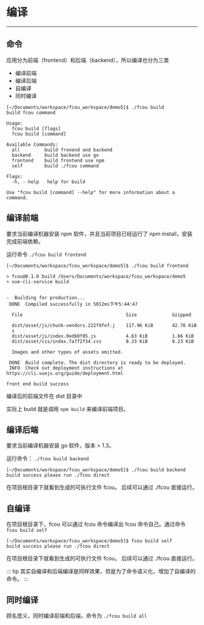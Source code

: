 # 编译

---

## 命令

应用分为前端（frontend）和后端（backend），所以编译也分为三类
- 编译前端 
- 编译后端 
- 自编译
- 同时编译

```
[~/Documents/workspace/fcou_workspace/demo5]$ ./fcou build
build fcou command

Usage:
  fcou build [flags]
  fcou build [command]

Available Commands:
  all         build fronend and backend
  backend     build backend use go
  frontend    build frontend use npm
  self        build ./fcou command

Flags:
  -h, --help   help for build

Use "fcou build [command] --help" for more information about a command.
```

## 编译前端

要求当前编译机器安装 npm 软件，并且当前项目已经运行了 npm install，安装完成前端依赖。

运行命令 `./fcou build frontend`

```
[~/Documents/workspace/fcou_workspace/demo5]$ ./fcou build frontend

> fcou@0.1.0 build /Users/Documents/workspace/fcou_workspace/demo5
> vue-cli-service build


-  Building for production...
 DONE  Compiled successfully in 5012ms下午5:44:47

  File                                      Size             Gzipped

  dist/asset/js/chunk-vendors.222f9fef.j    117.96 KiB       42.76 KiB
  s
  dist/asset/js/index.0ed60f05.js           4.63 KiB         1.66 KiB
  dist/asset/css/index.fa7f2f34.css         0.33 KiB         0.23 KiB

  Images and other types of assets omitted.

 DONE  Build complete. The dist directory is ready to be deployed.
 INFO  Check out deployment instructions at https://cli.vuejs.org/guide/deployment.html

front end build success
```

编译后的前端文件在 dist 目录中

实际上 build 就是调用 `npm build` 来编译前端项目。


## 编译后端

要求当前编译机器安装 go 软件，版本 > 1.3。

运行命令： `./fcou build backend`

```
[~/Documents/workspace/fcou_workspace/demo5]$ ./fcou build backend
build success please run ./fcou direct
```

在项目根目录下就看到生成的可执行文件 fcou。 后续可以通过 ./fcou 直接运行。

## 自编译

在项目根目录下，fcou 可以通过 fcou 命令编译出 fcou 命令自己。通过命令 `fcou build self`

```
[~/Documents/workspace/fcou_workspace/demo5]$ fcou build self
build success please run ./fcou direct
```

在项目根目录下就看到生成的可执行文件 fcou。 后续可以通过 ./fcou 直接运行。

::: tip
其实自编译和后端编译是同样效果，但是为了命令语义化，增加了自编译的命令。
:::

## 同时编译

顾名思义，同时编译前端和后端，命令为 `./fcou build all`